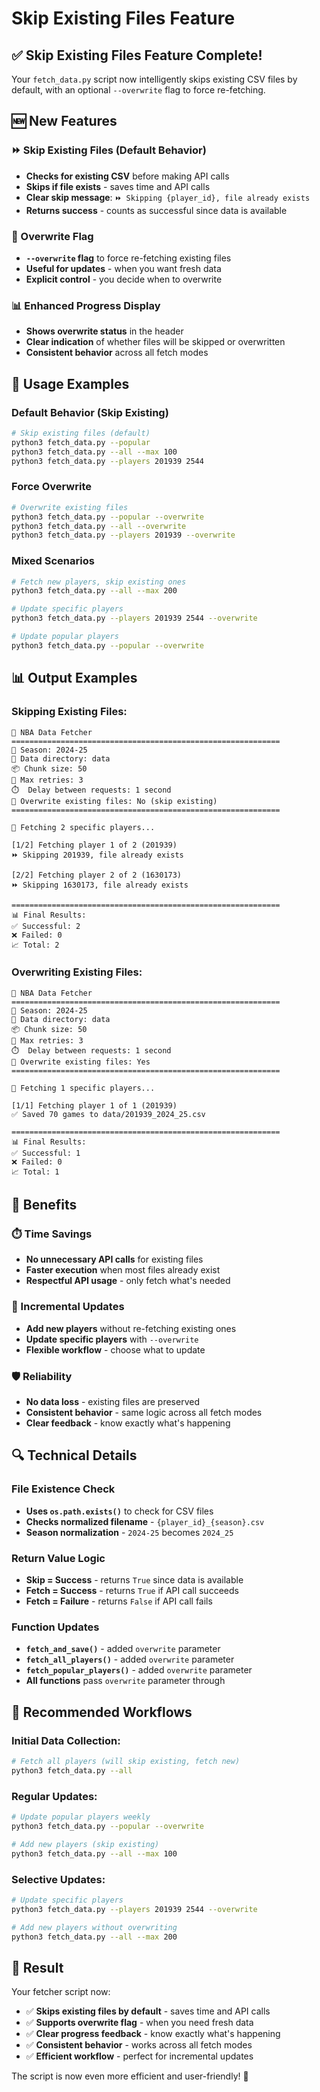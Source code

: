 # Skip Existing Files Feature

## ✅ Skip Existing Files Feature Complete!

Your `fetch_data.py` script now intelligently skips existing CSV files by default, with an optional `--overwrite` flag to force re-fetching.

## 🆕 New Features

### **⏩ Skip Existing Files (Default Behavior)**
- **Checks for existing CSV** before making API calls
- **Skips if file exists** - saves time and API calls
- **Clear skip message**: `⏩ Skipping {player_id}, file already exists`
- **Returns success** - counts as successful since data is available

### **🔄 Overwrite Flag**
- **`--overwrite` flag** to force re-fetching existing files
- **Useful for updates** - when you want fresh data
- **Explicit control** - you decide when to overwrite

### **📊 Enhanced Progress Display**
- **Shows overwrite status** in the header
- **Clear indication** of whether files will be skipped or overwritten
- **Consistent behavior** across all fetch modes

## 🔧 Usage Examples

### **Default Behavior (Skip Existing)**
```bash
# Skip existing files (default)
python3 fetch_data.py --popular
python3 fetch_data.py --all --max 100
python3 fetch_data.py --players 201939 2544
```

### **Force Overwrite**
```bash
# Overwrite existing files
python3 fetch_data.py --popular --overwrite
python3 fetch_data.py --all --overwrite
python3 fetch_data.py --players 201939 --overwrite
```

### **Mixed Scenarios**
```bash
# Fetch new players, skip existing ones
python3 fetch_data.py --all --max 200

# Update specific players
python3 fetch_data.py --players 201939 2544 --overwrite

# Update popular players
python3 fetch_data.py --popular --overwrite
```

## 📊 Output Examples

### **Skipping Existing Files:**
```
🚀 NBA Data Fetcher
============================================================
📅 Season: 2024-25
📁 Data directory: data
📦 Chunk size: 50
🔄 Max retries: 3
⏱️  Delay between requests: 1 second
📝 Overwrite existing files: No (skip existing)
============================================================

🎯 Fetching 2 specific players...

[1/2] Fetching player 1 of 2 (201939)
⏩ Skipping 201939, file already exists

[2/2] Fetching player 2 of 2 (1630173)
⏩ Skipping 1630173, file already exists

============================================================
📊 Final Results:
✅ Successful: 2
❌ Failed: 0
📈 Total: 2
```

### **Overwriting Existing Files:**
```
🚀 NBA Data Fetcher
============================================================
📅 Season: 2024-25
📁 Data directory: data
📦 Chunk size: 50
🔄 Max retries: 3
⏱️  Delay between requests: 1 second
📝 Overwrite existing files: Yes
============================================================

🎯 Fetching 1 specific players...

[1/1] Fetching player 1 of 1 (201939)
✅ Saved 70 games to data/201939_2024_25.csv

============================================================
📊 Final Results:
✅ Successful: 1
❌ Failed: 0
📈 Total: 1
```

## 🎯 Benefits

### **⏱️ Time Savings**
- **No unnecessary API calls** for existing files
- **Faster execution** when most files already exist
- **Respectful API usage** - only fetch what's needed

### **🔄 Incremental Updates**
- **Add new players** without re-fetching existing ones
- **Update specific players** with `--overwrite`
- **Flexible workflow** - choose what to update

### **🛡️ Reliability**
- **No data loss** - existing files are preserved
- **Consistent behavior** - same logic across all fetch modes
- **Clear feedback** - know exactly what's happening

## 🔍 Technical Details

### **File Existence Check**
- **Uses `os.path.exists()`** to check for CSV files
- **Checks normalized filename** - `{player_id}_{season}.csv`
- **Season normalization** - `2024-25` becomes `2024_25`

### **Return Value Logic**
- **Skip = Success** - returns `True` since data is available
- **Fetch = Success** - returns `True` if API call succeeds
- **Fetch = Failure** - returns `False` if API call fails

### **Function Updates**
- **`fetch_and_save()`** - added `overwrite` parameter
- **`fetch_all_players()`** - added `overwrite` parameter
- **`fetch_popular_players()`** - added `overwrite` parameter
- **All functions** pass `overwrite` parameter through

## 🚀 Recommended Workflows

### **Initial Data Collection:**
```bash
# Fetch all players (will skip existing, fetch new)
python3 fetch_data.py --all
```

### **Regular Updates:**
```bash
# Update popular players weekly
python3 fetch_data.py --popular --overwrite

# Add new players (skip existing)
python3 fetch_data.py --all --max 100
```

### **Selective Updates:**
```bash
# Update specific players
python3 fetch_data.py --players 201939 2544 --overwrite

# Add new players without overwriting
python3 fetch_data.py --all --max 200
```

## 🎉 Result

Your fetcher script now:
- ✅ **Skips existing files by default** - saves time and API calls
- ✅ **Supports overwrite flag** - when you need fresh data
- ✅ **Clear progress feedback** - know exactly what's happening
- ✅ **Consistent behavior** - works across all fetch modes
- ✅ **Efficient workflow** - perfect for incremental updates

The script is now even more efficient and user-friendly! 🏀
